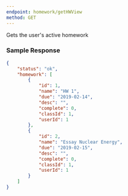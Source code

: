 ```yaml
---
endpoint: homework/getHWView
method: GET
---
```


Gets the user's active homework

### Sample Response

```json
{
	"status": "ok",
	"homework": [
		{
			"id": 1,
			"name": "HW 1",
			"due": "2019-02-14",
			"desc": "",
			"complete": 0,
			"classId": 1,
			"userId": 1
		},
		{
			"id": 2,
			"name": "Essay Nuclear Energy",
			"due": "2019-02-15",
			"desc": "",
			"complete": 0,
			"classId": 1,
			"userId": 1
		}
	]
}
```